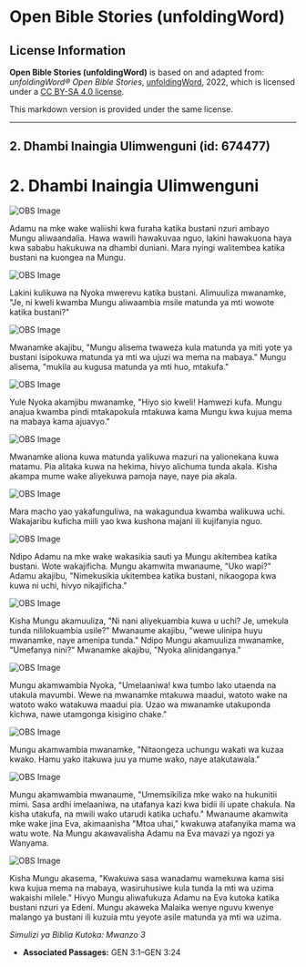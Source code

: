 # Open Bible Stories (unfoldingWord)

## License Information

**Open Bible Stories (unfoldingWord)** is based on and adapted from: _unfoldingWord® Open Bible Stories_, [unfoldingWord](https://unfoldingword.org/utw), 2022, which is licensed under a [CC BY-SA 4.0 license](https://creativecommons.org/licenses/by-sa/4.0/legalcode.en).

This markdown version is provided under the same license.



--------------------------------

## 2. Dhambi Inaingia Ulimwenguni (id: 674477)

2\. Dhambi Inaingia Ulimwenguni
===============================

![OBS Image](https://cdn.door43.org/obs/jpg/360px/obs-en-02-01.jpg)

Adamu na mke wake waliishi kwa furaha katika bustani nzuri ambayo Mungu aliwaandalia. Hawa wawili hawakuvaa nguo, lakini hawakuona haya kwa sababu hakukuwa na dhambi duniani. Mara nyingi walitembea katika bustani na kuongea na Mungu.

![OBS Image](https://cdn.door43.org/obs/jpg/360px/obs-en-02-02.jpg)

Lakini kulikuwa na Nyoka mwerevu katika bustani. Alimuuliza mwanamke, "Je, ni kweli kwamba Mungu aliwaambia msile matunda ya mti wowote katika bustani?"

![OBS Image](https://cdn.door43.org/obs/jpg/360px/obs-en-02-03.jpg)

Mwanamke akajibu, "Mungu alisema twaweza kula matunda ya miti yote ya bustani isipokuwa matunda ya mti wa ujuzi wa mema na mabaya." Mungu alisema, "mukila au kugusa matunda ya mti huo, mtakufa."

![OBS Image](https://cdn.door43.org/obs/jpg/360px/obs-en-02-04.jpg)

Yule Nyoka akamjibu mwanamke, "Hiyo sio kweli! Hamwezi kufa. Mungu anajua kwamba pindi mtakapokula mtakuwa kama Mungu kwa kujua mema na mabaya kama ajuavyo."

![OBS Image](https://cdn.door43.org/obs/jpg/360px/obs-en-02-05.jpg)

Mwanamke aliona kuwa matunda yalikuwa mazuri na yalionekana kuwa matamu. Pia alitaka kuwa na hekima, hivyo alichuma tunda akala. Kisha akampa mume wake aliyekuwa pamoja naye, naye pia akala.

![OBS Image](https://cdn.door43.org/obs/jpg/360px/obs-en-02-06.jpg)

Mara macho yao yakafunguliwa, na wakagundua kwamba walikuwa uchi. Wakajaribu kuficha miili yao kwa kushona majani ili kujifanyia nguo.

![OBS Image](https://cdn.door43.org/obs/jpg/360px/obs-en-02-07.jpg)

Ndipo Adamu na mke wake wakasikia sauti ya Mungu akitembea katika bustani. Wote wakajificha. Mungu akamwita mwanaume, "Uko wapi?" Adamu akajibu, "Nimekusikia ukitembea katika bustani, nikaogopa kwa kuwa ni uchi, hivyo nikajificha."

![OBS Image](https://cdn.door43.org/obs/jpg/360px/obs-en-02-08.jpg)

Kisha Mungu akamuuliza, "Ni nani aliyekuambia kuwa u uchi? Je, umekula tunda nililokuambia usile?" Mwanaume akajibu, "wewe ulinipa huyu mwanamke, naye amenipa tunda." Ndipo Mungu akamuuliza mwanamke, "Umefanya nini?" Mwanamke akajibu, "Nyoka alinidanganya."

![OBS Image](https://cdn.door43.org/obs/jpg/360px/obs-en-02-09.jpg)

Mungu akamwambia Nyoka, "Umelaaniwa! kwa tumbo lako utaenda na utakula mavumbi. Wewe na mwanamke mtakuwa maadui, watoto wake na watoto wako watakuwa maadui pia. Uzao wa mwanamke utakuponda kichwa, nawe utamgonga kisigino chake."

![OBS Image](https://cdn.door43.org/obs/jpg/360px/obs-en-02-10.jpg)

Mungu akamwambia mwanamke, "Nitaongeza uchungu wakati wa kuzaa kwako. Hamu yako itakuwa juu ya mume wako, naye atakutawala."

![OBS Image](https://cdn.door43.org/obs/jpg/360px/obs-en-02-11.jpg)

Mungu akamwambia mwanaume, "Umemsikiliza mke wako na hukunitii mimi. Sasa ardhi imelaaniwa, na utafanya kazi kwa bidii ili upate chakula. Na kisha utakufa, na mwili wako utarudi katika uchafu." Mwanaume akamwita mke wake jina Eva, akimaanisha "Mtoa uhai," kwakuwa atafanyika mama wa watu wote. Na Mungu akawavalisha Adamu na Eva mavazi ya ngozi ya Wanyama.

![OBS Image](https://cdn.door43.org/obs/jpg/360px/obs-en-02-12.jpg)

Kisha Mungu akasema, "Kwakuwa sasa wanadamu wamekuwa kama sisi kwa kujua mema na mabaya, wasiruhusiwe kula tunda la mti wa uzima wakaishi milele." Hivyo Mungu aliwafukuza Adamu na Eva kutoka katika bustani nzuri ya Edeni. Mungu akaweka Malaika wenye nguvu kwenye malango ya bustani ili kuzuia mtu yeyote asile matunda ya mti wa uzima.

*Simulizi ya Biblia Kutoka: Mwanzo 3*

* **Associated Passages:** GEN 3:1–GEN 3:24


